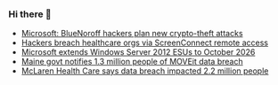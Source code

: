 ### Hi there 👋

<!--START_SECTION:feed-->
* [Microsoft: BlueNoroff hackers plan new crypto-theft attacks](https://www.bleepingcomputer.com/news/security/microsoft-bluenoroff-hackers-plan-new-crypto-theft-attacks/)
* [Hackers breach healthcare orgs via ScreenConnect remote access](https://www.bleepingcomputer.com/news/security/hackers-breach-healthcare-orgs-via-screenconnect-remote-access/)
* [Microsoft extends Windows Server 2012 ESUs to October 2026](https://www.bleepingcomputer.com/news/microsoft/microsoft-extends-windows-server-2012-esus-to-october-2026/)
* [Maine govt notifies 1.3 million people of MOVEit data breach](https://www.bleepingcomputer.com/news/security/maine-govt-notifies-13-million-people-of-moveit-data-breach/)
* [McLaren Health Care says data breach impacted 2.2 million people](https://www.bleepingcomputer.com/news/security/mclaren-health-care-says-data-breach-impacted-22-million-people/)
<!--END_SECTION:feed-->

<!--
**frankenk/frankenk** is a ✨ _special_ ✨ repository because its `README.md` (this file) appears on your GitHub profile.

Here are some ideas to get you started:

- 🔭 I’m currently working on ...
- 🌱 I’m currently learning ...
- 👯 I’m looking to collaborate on ...
- 🤔 I’m looking for help with ...
- 💬 Ask me about ...
- 📫 How to reach me: ...
- 😄 Pronouns: ...
- ⚡ Fun fact: ...
-->



